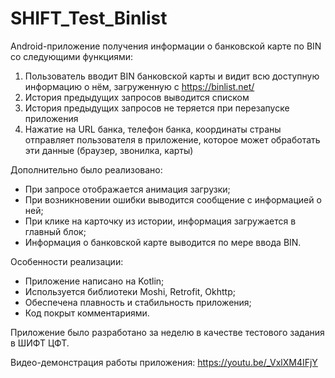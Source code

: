 # SHIFT_Test_Binlist

Android-приложение получения информации о банковской карте по BIN со следующими функциями:
1. Пользователь вводит BIN банковской карты и видит всю доступную информацию о нём, 
загруженную с https://binlist.net/
2. История предыдущих запросов выводится списком
3. История предыдущих запросов не теряется при перезапуске приложения
4. Нажатие на URL банка, телефон банка, координаты страны отправляет пользователя в 
приложение, которое может обработать эти данные (браузер, звонилка, карты)

Дополнительно было реализовано:
- При запросе отображается анимация загрузки;
- При возникновении ошибки выводится сообщение с информацией о ней;
- При клике на карточку из истории, информация загружается в главный блок;
- Информация о банковской карте выводится по мере ввода BIN.

Особенности реализации: 
- Приложение написано на Kotlin;
- Используется библиотеки Moshi, Retrofit, Okhttp;
- Обеспечена плавность и стабильность приложения;
- Код покрыт комментариями.

Приложение было разработано за неделю в качестве тестового задания в ШИФТ ЦФТ.

Видео-демонстрация работы приложения: https://youtu.be/_VxlXM4IFjY
